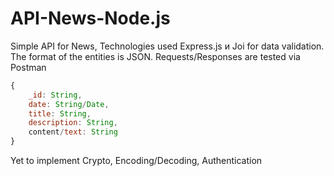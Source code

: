 # API-News-Node.js

Simple API for News,
Technologies used Express.js и Joi for data validation.
The format of the entities is JSON.
Requests/Responses are tested via Postman
```javascript
{
    _id: String,
    date: String/Date,
    title: String,
    description: String,
    content/text: String
}
```
Yet to implement Crypto, Encoding/Decoding, Authentication


